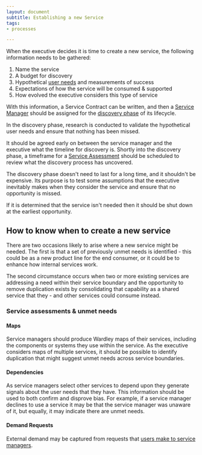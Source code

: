 ```yaml
---
layout: document
subtitle: Establishing a new Service
tags:
- processes

---
```

When the executive decides it is time to create a new service, the following information needs to be gathered:

1. Name the service
2. A budget for discovery
3. Hypothetical [user needs](/user-needs/) and measurements of success
4. Expectations of how the service will be consumed & supported
5. How evolved the executive considers this type of service

With this information, a Service Contract can be written, and then a [Service Manager](/service-manager/) should be assigned for the [discovery phase](/lifecycle/#discovery) of its lifecycle.

In the discovery phase, research is conducted to validate the hypothetical user needs and ensure that nothing has been missed.

It should be agreed early on between the service manager and the executive what the timeline for discovery is. Shortly into the discovery phase, a timeframe for a [Service Assessment](/service-assessment/) should be scheduled to review what the discovery process has uncovered.

The discovery phase doesn't need to last for a long time, and it shouldn't be expensive. Its purpose is to test some assumptions that the executive inevitably makes when they consider the service and ensure that no opportunity is missed. 

If it is determined that the service isn't needed then it should be shut down at the earliest opportunity.

## How to know when to create a new service

There are two occasions likely to arise where a new service might be needed. The first is that a set of previously unmet needs is identified - this could be as a new product line for the end consumer, or it could be to enhance how internal services work.

The second circumstance occurs when two or more existing services are addressing a need within their service boundary and the opportunity to remove duplication exists by consolidating that capability as a shared service that they - and other services could consume instead.

### Service assessments & unmet needs

#### Maps

Service managers should produce Wardley maps of their services, including the components or systems they use within the service. As the executive considers maps of multiple services, it should be possible to identify duplication that might suggest unmet needs across service boundaries.

#### Dependencies

As service managers select other services to depend upon they generate signals about the user needs that they have. This information should be used to both confirm and disprove bias. For example, if a service manager declines to use a service it may be that the service manager was unaware of it, but equally, it may indicate there are unmet needs.

#### Demand Requests

External demand may be captured from requests that [users make to service managers](/service-managers/#highlight-where-their-service-is-not-meeting-needs). 